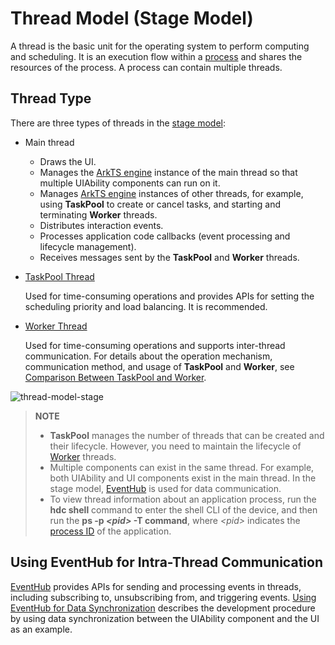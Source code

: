 # Thread Model (Stage Model)

<!--Kit: Ability Kit-->
<!--Subsystem: Ability-->
<!--Owner: @xialiangwei-->
<!--Designer: @yzkp-->
<!--Tester: @lixueqing513-->
<!--Adviser: @huipeizi-->


A thread is the basic unit for the operating system to perform computing and scheduling. It is an execution flow within a [process](./process-model-stage.md) and shares the resources of the process. A process can contain multiple threads.

## Thread Type
There are three types of threads in the [stage model](ability-terminology.md#stage-model):
- Main thread
  - Draws the UI.
  - Manages the [ArkTS engine](../arkts-utils/arkts-runtime-overview.md) instance of the main thread so that multiple UIAbility components can run on it.
  - Manages [ArkTS engine](../arkts-utils/arkts-runtime-overview.md) instances of other threads, for example, using **TaskPool** to create or cancel tasks, and starting and terminating **Worker** threads.
  - Distributes interaction events.
  - Processes application code callbacks (event processing and lifecycle management).
  - Receives messages sent by the **TaskPool** and **Worker** threads.
- [TaskPool Thread](../reference/apis-arkts/js-apis-taskpool.md)

  Used for time-consuming operations and provides APIs for setting the scheduling priority and load balancing. It is recommended.
- [Worker Thread](../reference/apis-arkts/js-apis-worker.md)

  Used for time-consuming operations and supports inter-thread communication.
For details about the operation mechanism, communication method, and usage of **TaskPool** and **Worker**, see [Comparison Between TaskPool and Worker](../arkts-utils/taskpool-vs-worker.md).

![thread-model-stage](figures/thread-model-stage.png)

> **NOTE**
>
> - **TaskPool** manages the number of threads that can be created and their lifecycle. However, you need to maintain the lifecycle of [Worker](../arkts-utils/worker-introduction.md) threads.
> - Multiple components can exist in the same thread. For example, both UIAbility and UI components exist in the main thread. In the stage model, [EventHub](#using-eventhub-for-intra-thread-communication) is used for data communication.
> - To view thread information about an application process, run the **hdc shell** command to enter the shell CLI of the device, and then run the **ps -p *\<pid>* -T command**, where *\<pid>* indicates the [process ID](process-model-stage.md) of the application.

## Using EventHub for Intra-Thread Communication

[EventHub](../reference/apis-ability-kit/js-apis-inner-application-eventHub.md) provides APIs for sending and processing events in threads, including subscribing to, unsubscribing from, and triggering events. [Using EventHub for Data Synchronization](uiability-data-sync-with-ui.md#using-eventhub-for-data-synchronization) describes the development procedure by using data synchronization between the UIAbility component and the UI as an example.
